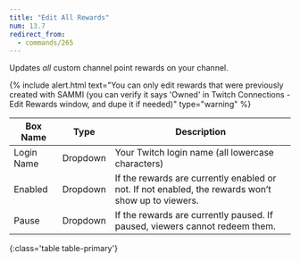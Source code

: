 ```yaml
---
title: "Edit All Rewards"
num: 13.7
redirect_from:
  - commands/265
---
```


Updates *all* custom channel point rewards on your channel.

{% include alert.html text="You can only edit rewards that were previously created with SAMMI (you can verify it says 'Owned' in Twitch Connections - Edit Rewards window, and dupe it if needed)" type="warning" %} 

| Box Name | Type | Description |
|-------|--------|--------
|Login Name | Dropdown |Your Twitch login name (all lowercase characters)
|Enabled|Dropdown|If the rewards are currently enabled or not. If not enabled, the rewards won’t show up to viewers.
|Pause|Dropdown|If the rewards are currently paused. If paused, viewers cannot redeem them.
{:class='table table-primary'}










